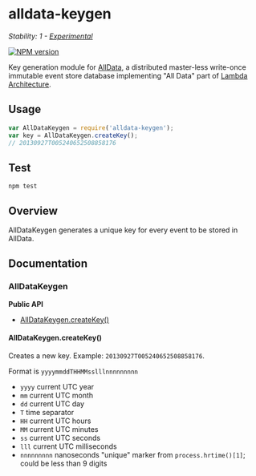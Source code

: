 # alldata-keygen

_Stability: 1 - [Experimental](https://github.com/tristanls/stability-index#stability-1---experimental)_

[![NPM version](https://badge.fury.io/js/alldata-keygen.png)](http://npmjs.org/package/alldata-keygen)

Key generation module for [AllData](https://github.com/alldata/alldata), a distributed master-less write-once immutable event store database implementing "All Data" part of [Lambda Architecture](http://www.slideshare.net/nathanmarz/runaway-complexity-in-big-data-and-a-plan-to-stop-it).

## Usage

```javascript
var AllDataKeygen = require('alldata-keygen');
var key = AllDataKeygen.createKey();
// 20130927T005240652508858176
```

## Test

    npm test

## Overview

AllDataKeygen generates a unique key for every event to be stored in AllData.

## Documentation

### AllDataKeygen

**Public API**

  * [AllDataKeygen.createKey()](#alldatakeygencreatekey)

#### AllDataKeygen.createKey()

Creates a new key. Example: `20130927T005240652508858176`.

Format is `yyyymmddTHHMMsslllnnnnnnnnn`

  * `yyyy` current UTC year
  * `mm` current UTC month
  * `dd` current UTC day
  * `T` time separator
  * `HH` current UTC hours
  * `MM` current UTC minutes
  * `ss` current UTC seconds
  * `lll` current UTC milliseconds
  * `nnnnnnnnn` nanoseconds "unique" marker from `process.hrtime()[1]`; could be less than 9 digits